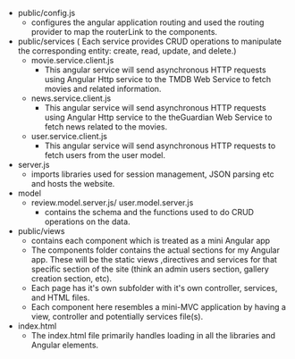 * public/config.js
  *  configures the angular application routing and used the routing provider to map the routerLink to the components.
* public/services ( Each service provides CRUD operations to manipulate the corresponding entity: create, read, update, and delete.)
  * movie.service.client.js
    * This angular service will send asynchronous HTTP requests using Angular Http service to the TMDB Web Service to fetch movies and           related information.
  * news.service.client.js
    * This angular service will send asynchronous HTTP requests using Angular Http service to the theGuardian Web Service to fetch news         related to the movies.
  * user.service.client.js
    * This angular service will send asynchronous HTTP requests to fetch users from the user model.
* server.js
  * imports libraries used for session management, JSON parsing etc and hosts the website.
* model
  * review.model.server.js/ user.model.server.js
    * contains the schema and the functions used to do CRUD operations on the data.
* public/views
  * contains each component which is treated as a mini Angular app
  * The components folder contains the actual sections for my Angular app. These will be the static views ,directives and services for         that specific section of the site (think an admin users section, gallery creation section, etc). 
  * Each page has it's own subfolder with it's own controller, services, and HTML files.
  * Each component here resembles a mini-MVC application by having a view, controller and potentially services file(s).
* index.html
  * The index.html file primarily handles loading in all the libraries and Angular elements.
